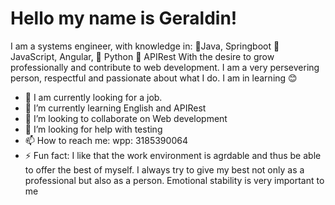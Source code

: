 # Hello my name is Geraldin!

I am a systems engineer, with knowledge in:
🧡Java, Springboot
🧡JavaScript, Angular,
🧡 Python
🧡 APIRest
 With the desire to grow professionally and contribute to web development.
I am a very persevering person, respectful and passionate about what I do.
I am in learning 😊


- 🔭 I am currently looking for a job.
- 🌱 I’m currently learning English and APIRest
- 👯 I’m looking to collaborate on Web development
- 🤔 I’m looking for help with testing
- 📫 How to reach me: wpp: 3185390064
- ⚡ Fun fact:
   I like that the work environment is agrdable
   and thus be able to offer the best of myself.
   I always try to give my best not only as a professional 
   but also as a person. Emotional stability is very important to me

